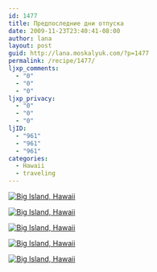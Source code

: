 ```yaml
---
id: 1477
title: Предпоследние дни отпуска
date: 2009-11-23T23:40:41-08:00
author: lana
layout: post
guid: http://lana.moskalyuk.com/?p=1477
permalink: /recipe/1477/
ljxp_comments:
  - "0"
  - "0"
  - "0"
ljxp_privacy:
  - "0"
  - "0"
  - "0"
ljID:
  - "961"
  - "961"
  - "961"
categories:
  - Hawaii
  - traveling
---
```

<a class="flickr-image alignnone" title="Big Island, Hawaii" href="http://www.flickr.com/photos/67405678@N00/4118468579/" target="_blank"><img src="http://farm3.static.flickr.com/2787/4118468579_679ca5348f.jpg" alt="Big Island, Hawaii" /></a>

<a class="flickr-image alignnone" title="Big Island, Hawaii" href="http://www.flickr.com/photos/67405678@N00/4119237568/" target="_blank"><img src="http://farm3.static.flickr.com/2788/4119237568_30aea34c7a.jpg" alt="Big Island, Hawaii" /></a>

<a class="flickr-image alignnone" title="Big Island, Hawaii" href="http://www.flickr.com/photos/67405678@N00/4119239694/" target="_blank"><img src="http://farm3.static.flickr.com/2697/4119239694_6e2d525dbc.jpg" alt="Big Island, Hawaii" /></a>

<a class="flickr-image alignnone" title="Big Island, Hawaii" href="http://www.flickr.com/photos/67405678@N00/4119237058/" target="_blank"><img src="http://farm3.static.flickr.com/2768/4119237058_30bf98c6b0.jpg" alt="Big Island, Hawaii" /></a>

<a class="flickr-image alignnone" title="Big Island, Hawaii" href="http://www.flickr.com/photos/67405678@N00/4118468219/" target="_blank"><img src="http://farm3.static.flickr.com/2782/4118468219_39583b793b.jpg" alt="Big Island, Hawaii" /></a>